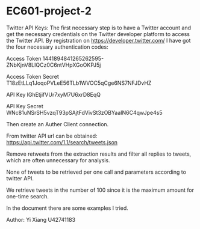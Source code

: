 # EC601-project-2

Twitter API Keys:
The first necessary step is to have a Twitter account and get the necessary credentials on the Twitter developer platform to access the Twitter API.
By registration on https://developer.twitter.com/ I have got the four necessary authentication codes:

Access Token
1441894841265262595-ZNbKjnV8LIQCz0C6ntVHpXGoOKPJ5j

Access Token Secret
T18zEtLLq1JoqoPVLeE56TLb1WVOC5qCge6NS7NFJDvHZ

API Key
lGhEtjifVUr7xyM7U6xrD8EqQ

API Key Secret
WNc81uNSrSH5vzqT93pSAjtFdVivSt3zOBYaaIN6C4qwJpe4s5

Then create an Auther Client connection.

From twitter API url can be obtained:
https://api.twitter.com/1.1/search/tweets.json

Remove retweets from the extraction results and filter all replies to tweets, which are often unnecessary for analysis.

None of tweets to be retrieved per one call and parameters according to twitter API.

We retrieve tweets in the number of 100 since it is the maximum amount for one-time search.

In the document there are some examples I tried.


Author:
Yi Xiang U42741183
